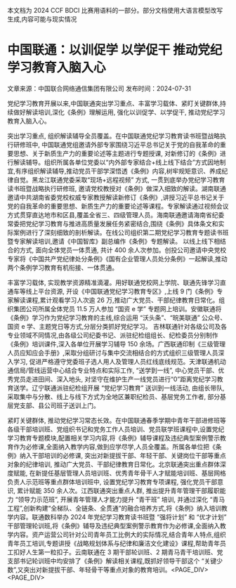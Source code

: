 本文档为 2024 CCF BDCI 比赛用语料的一部分。部分文档使用大语言模型改写生成,内容可能与现实情况

# 中国联通：以训促学 以学促干 推动党纪学习教育入脑入心

文章来源：中国联合网络通信集团有限公司 发布时间：2024-07-31

党纪学习教育开展以来,中国联通突出学习重点、丰富学习载体、紧盯关键群体,持续做好解读培训,深化《条例》理解运用, 强化以训促学、以学促干, 推动党纪学习教育入脑入心。

突出学习重点, 组织解读辅导全员覆盖。在中国联通党纪学习教育读书班暨战略执行研修班中, 中国联通党组邀请外部专家围绕习近平总书记关于党的自我革命的重要思想、关于新质生产力的重要论述等主题进行专题授课, 对新修订的《条例》进行解读辅导。组织所属各单位党委以“内外部专家结合+线上线下结合”方式因地制宜,有序组织解读辅导,推动党员干部学深悟透《条例》内容,树牢规矩意识、养成纪律自觉。黑龙江联通党委采取“现场+远程视频” 方式, 一贯到底举办党纪学习教育读书班暨战略执行研修班, 邀请党校教授对《条例》做深入细致的解读。湖南联通邀请中共湖南省委党校权威专家教授解读新修订《条例》,讲授习近平总书记关于党的自我革命的重要思想、新质生产力的重要论述等课程。专家解读通过视频会议方式贯穿直达地市和区县,覆盖全省三、四级管理人员。海南联通邀请海南省纪委常委把党纪学习教育与推进高质量发展任务紧密结合,围绕《条例》具体条文和实际案例进行了深刻细致的剖析解读。在线公司组织第二期党纪学习教育专题读书班暨专家解读培训,邀请《中国智库》副总编作《条例》专题解读。 以线上线下相结合的方式, 面向全体党员一体贯通, 共计 400 余人次参加。创投公司邀请中央党校专家将《中国共产党纪律处分条例》《国有企业管理人员处分条例》一起解读,推动两个条例学习教育有机衔接、一体贯通。

丰富学习载体, 实现教学资源精准滴灌。用好联通党校网上学院、联通先锋学习直通车等线上平台资源, 开设《中国联通党纪学习教育专区》,上线 9 门《条例》专家解读课程,累计观看学习人次逾 26 万,推动广大党员、干部纪律教育日常化。组织集团公司所属全体党员 11.5 万人参加 “国资 e 学” 专题网上培训。安徽联通将《条例》学习作为党纪学习教育的主线,综合运用 “沃头条”、“皖美联通” 公众号、国资 e 学、主题党日等方式,分层分类抓好党纪学习。 吉林联通针对各级公司及各专业领域不同情况,由各级公司纪委书记、派驻纪检组组长、纪检委员分别制作《条例》培训课件,深入各单位开展学习辅导 150 余场。广西联通印制《三级管理人员应知应会手册》,采取分组研讨与集中交流相结合的方式组织三级管理人员深入学习, 促进严格遵守党委班子选人用人及管理人员红线底线规范。天津联通机动通信局/管线运营中心结合专业特点和实际工作, “送学到一线”, 中心党员干部、优秀党员走进田间、深入地头, 对坚守在维护生产一线党员进行“0”距离党纪学习教育送学。辽宁联通派驻纪检组开展 “党纪学习教育” 送训到一线活动, 由组长带队, 采取集中与分散、线上与线下方式为全地区兼职纪检员、基层党务工作者, 部分基层党支部、县公司班子送训上门。

紧盯关键群体, 推动党纪学习常态长效。在中国联通春季学期中青年干部进修班等各级干部培训班、党组织书记和党务工作人员培训、党员联学班课程中,设置党纪学习教育专题模块,配置相关学习内容,将《条例》辅导课程及违纪典型案例警示教育作为必修课,全面纳入教学内容,做到应学尽学,人员全覆盖。所属各单位把《条例》纳入干部培训的必修课, 突出对新提拔干部、年轻干部、关键岗位干部等重点对象的纪律培训, 推动广大党员、干部纪律教育日常化。北京联通突出重点群体深度赋能, 在新提任基层管理人员培训班、优秀青年骨干人才赋能培训班、基层网格负责人示范班等重点群体培训班中, 设置党纪学习教育专项课程, 强化党员干部意识, 累计赋能 350 余人次。江西联通突出重点人群, 推出提升青年管理干部履职能力 “领导力示范班”, 开展青年管理人才能力提升 “青干班” 培训, 并通过深化 “青马工程”,创新构建“全梯队、全链条、全贯通”的融合培养方式,将《条例》纳入培训教学内容。联通数科举办 2024 年党纪学习教育读书班暨 “强将计划” 和 “优才计划” 干部管理轮训班,将《条例》辅导及违纪典型案例警示教育作为必修课,全面纳入教学内容。资产运营公司针对公司青年员工比例大的实际情况,结合青年人特点,组织青年员工培训,专题讲授《战略规划体系与纪律和廉洁文化建设》课程,帮助青年员工扣好人生第一粒扣子。云南联通在 3 期干部轮训班、2 期青马青干培训班、党支部书记轮训班中均安排了《条例》解读相关课程,既抓好领导干部这个 “关键少数”,又突出对新提拔干部、年轻骨干等重点对象的教育培训。<PAGE_DIV> <PAGE_DIV> 